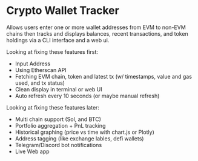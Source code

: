 # Crypto Wallet Tracker

Allows users enter one or more wallet addresses from EVM to non-EVM chains then tracks and displays balances, recent transactions, and token holdings via a CLI interface and a web ui.

Looking at fixing these features first:
- Input Address
- Using Etherscan API
- Fetching EVM chain, token  and latest tx (w/ timestamps, value and gas used, and tx status)
- Clean display in terminal or web UI
- Auto refresh every 10 seconds (or maybe manual refresh)


Looking at fixing these features later:
- Multi chain support (Sol, and BTC)
- Portfolio aggregation + PnL tracking
- Historical graphing (price vs time with chart.js or Plotly)
- Address tagging (like exchange lables, defi wallets)
- Telegram/Discord bot notifications
- Live Web app